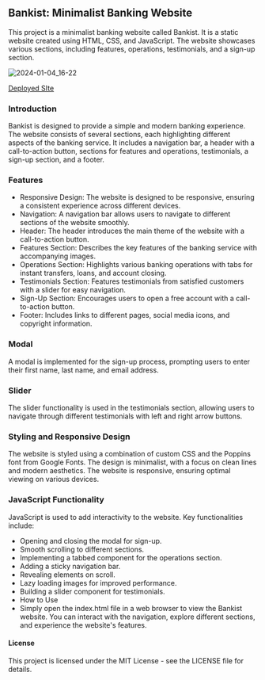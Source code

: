 ## Bankist: Minimalist Banking Website
This project is a minimalist banking website called Bankist. It is a static website created using HTML, CSS, and JavaScript. The website showcases various sections, including features, operations, testimonials, and a sign-up section.

![2024-01-04_16-22](https://github.com/StefanSchutte/Bankist_app/assets/127427422/aca75a27-8298-4bf2-a057-68e3242339c9)

[Deployed SIte](https://bankist-dom-stefan.netlify.app/?)

### Introduction
Bankist is designed to provide a simple and modern banking experience. The website consists of several sections, each highlighting different aspects of the banking service. It includes a navigation bar, a header with a call-to-action button, sections for features and operations, testimonials, a sign-up section, and a footer.

### Features
- Responsive Design: The website is designed to be responsive, ensuring a consistent experience across different devices.
- Navigation: A navigation bar allows users to navigate to different sections of the website smoothly.
- Header: The header introduces the main theme of the website with a call-to-action button.
- Features Section: Describes the key features of the banking service with accompanying images.
- Operations Section: Highlights various banking operations with tabs for instant transfers, loans, and account closing.
- Testimonials Section: Features testimonials from satisfied customers with a slider for easy navigation.
- Sign-Up Section: Encourages users to open a free account with a call-to-action button.
- Footer: Includes links to different pages, social media icons, and copyright information.


### Modal
A modal is implemented for the sign-up process, prompting users to enter their first name, last name, and email address.

### Slider
The slider functionality is used in the testimonials section, allowing users to navigate through different testimonials with left and right arrow buttons.

### Styling and Responsive Design
The website is styled using a combination of custom CSS and the Poppins font from Google Fonts. The design is minimalist, with a focus on clean lines and modern aesthetics. The website is responsive, ensuring optimal viewing on various devices.

### JavaScript Functionality
JavaScript is used to add interactivity to the website. Key functionalities include:

- Opening and closing the modal for sign-up.
- Smooth scrolling to different sections.
- Implementing a tabbed component for the operations section.
- Adding a sticky navigation bar.
- Revealing elements on scroll.
- Lazy loading images for improved performance.
- Building a slider component for testimonials.
- How to Use
- Simply open the index.html file in a web browser to view the Bankist website. You can interact with the navigation, explore different sections, and experience the website's features.

#### License
This project is licensed under the MIT License - see the LICENSE file for details.
